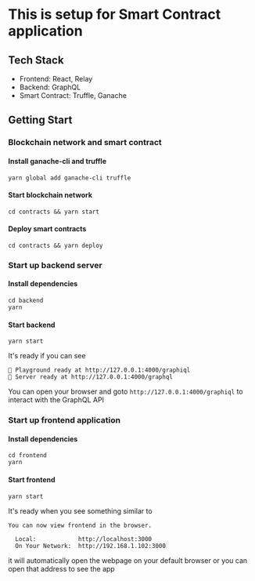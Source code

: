 # This is setup for Smart Contract application


## Tech Stack
 - Frontend: React, Relay
 - Backend: GraphQL
 - Smart Contract: Truffle, Ganache

## Getting Start


### Blockchain network and smart contract

#### Install ganache-cli and truffle
```
yarn global add ganache-cli truffle
```

#### Start blockchain network
```
cd contracts && yarn start
```

#### Deploy smart contracts
```
cd contracts && yarn deploy
```


### Start up backend server

#### Install dependencies
```
cd backend
yarn
```

#### Start backend
```
yarn start
```

It's ready if you can see
```
🚀 Playground ready at http://127.0.0.1:4000/graphiql
🚀 Server ready at http://127.0.0.1:4000/graphql
```

You can open your browser and goto `http://127.0.0.1:4000/graphiql` to interact with the GraphQL API


### Start up frontend application

#### Install dependencies
```
cd frontend
yarn
```

#### Start frontend
```
yarn start
```

It's ready when you see something similar to
```
You can now view frontend in the browser.

  Local:            http://localhost:3000
  On Your Network:  http://192.168.1.102:3000
```

it will automatically open the webpage on your default browser or you can open that address to see the app